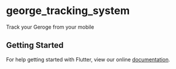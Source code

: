 # george_tracking_system

Track your Geroge from your mobile

## Getting Started

For help getting started with Flutter, view our online
[documentation](https://flutter.io/).

